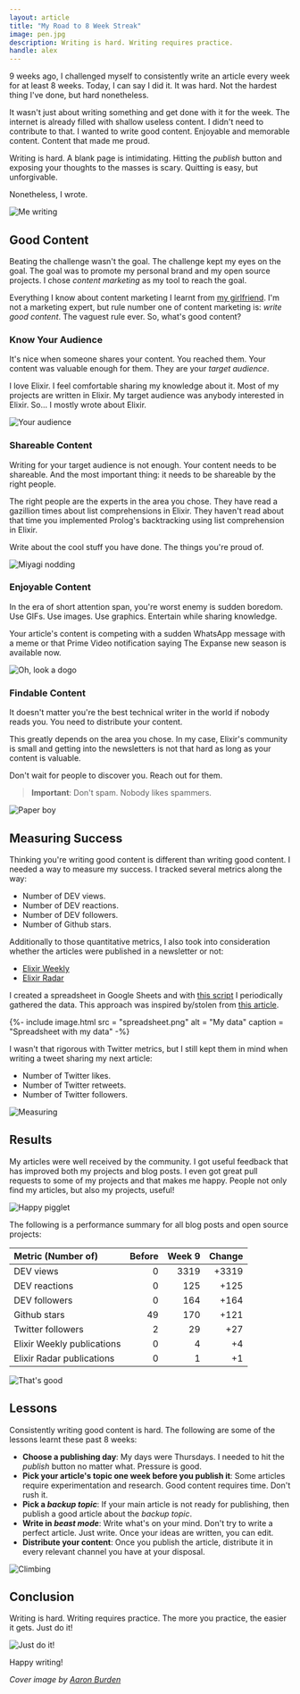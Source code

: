 ```yaml
---
layout: article
title: "My Road to 8 Week Streak"
image: pen.jpg
description: Writing is hard. Writing requires practice.
handle: alex
---
```

9 weeks ago, I challenged myself to consistently write an article every week for at least 8 weeks. Today, I can say I did it. It was hard. Not the hardest thing I've done, but hard nonetheless.

It wasn't just about writing something and get done with it for the week. The internet is already filled with shallow useless content. I didn't need to contribute to that. I wanted to write good content. Enjoyable and memorable content. Content that made me proud.

Writing is hard. A blank page is intimidating. Hitting the _publish_ button and exposing your thoughts to the masses is scary. Quitting is easy, but unforgivable.

Nonetheless, I wrote.

![Me writing](https://media.giphy.com/media/R6xi8dXsRhIjK/giphy.gif)

## Good Content

Beating the challenge wasn't the goal. The challenge kept my eyes on the goal. The goal was to promote my personal brand and my open source projects. I chose _content marketing_ as my tool to reach the goal.

Everything I know about content marketing I learnt from [my girlfriend](https://app.growthmentor.com/marta-olszewska). I'm not a marketing expert, but rule number one of content marketing is: _write good content_. The vaguest rule ever. So, what's good content?

### Know Your Audience

It's nice when someone shares your content. You reached them. Your content was valuable enough for them. They are your _target audience_.

I love Elixir. I feel comfortable sharing my knowledge about it. Most of my projects are written in Elixir. My target audience was anybody interested in Elixir. So... I mostly wrote about Elixir.

![Your audience](https://media.giphy.com/media/3oD3YLLQBxZbBBYSWc/giphy.gif)

### Shareable Content

Writing for your target audience is not enough. Your content needs to be shareable. And the most important thing: it needs to be shareable by the right people.

The right people are the experts in the area you chose. They have read a gazillion times about list comprehensions in Elixir. They haven't read about that time you implemented Prolog's backtracking using list comprehension in Elixir.

Write about the cool stuff you have done. The things you're proud of.

![Miyagi nodding](https://media.giphy.com/media/PudZiAbQDUEik/giphy.gif)

### Enjoyable Content

In the era of short attention span, you're worst enemy is sudden boredom. Use GIFs. Use images. Use graphics. Entertain while sharing knowledge.

Your article's content is competing with a sudden WhatsApp message with a meme or that Prime Video notification saying The Expanse new season is available now.

![Oh, look a dogo](https://media.giphy.com/media/SggILpMXO7Xt6/giphy.gif)

### Findable Content

It doesn't matter you're the best technical writer in the world if nobody reads you. You need to distribute your content.

This greatly depends on the area you chose. In my case, Elixir's community is small and getting into the newsletters is not that hard as long as your content is valuable.

Don't wait for people to discover you. Reach out for them.

> **Important**: Don't spam. Nobody likes spammers.

![Paper boy](https://media.giphy.com/media/3o6ZsVObnL03crv4VG/giphy.gif)

## Measuring Success

Thinking you're writing good content is different than writing good content. I needed a way to measure my success. I tracked several metrics along the way:

- Number of DEV views.
- Number of DEV reactions.
- Number of DEV followers.
- Number of Github stars.

Additionally to those quantitative metrics, I also took into consideration whether the articles were published in a newsletter or not:

- [Elixir Weekly](https://elixirweekly.net/)
- [Elixir Radar](http://plataformatec.com.br/elixir-radar/)

I created a spreadsheet in Google Sheets and with [this script](https://gist.github.com/alexdesousa/a23552ed2995a865895f53a4fd844c6b) I periodically gathered the data. This approach was inspired by/stolen from [this article](https://dev.to/pluralsight/pulling-your-dev-to-stats-into-a-google-sheet-56dh).

{%- include image.html
    src = "spreadsheet.png"
    alt = "My data"
    caption = "Spreadsheet with my data"
-%}


I wasn't that rigorous with Twitter metrics, but I still kept them in mind when writing a tweet sharing my next article:

- Number of Twitter likes.
- Number of Twitter retweets.
- Number of Twitter followers.

![Measuring](https://media.giphy.com/media/6ZnDM7tOjKTRe/giphy.gif)

## Results

My articles were well received by the community. I got useful feedback that has improved both my projects and blog posts. I even got great pull requests to some of my projects and that makes me happy. People not only find my articles, but also my projects, useful!

![Happy pigglet](https://media.giphy.com/media/rdma0nDFZMR32/giphy.gif)

The following is a performance summary for all blog posts and open source projects:

| Metric (Number of)         | Before | Week 9 | Change |
|:---------------------------|-------:|-------:|-------:|
| DEV views                  |      0 |   3319 |  +3319 |
| DEV reactions              |      0 |    125 |   +125 |
| DEV followers              |      0 |    164 |   +164 |
| Github stars               |     49 |    170 |   +121 |
| Twitter followers          |      2 |     29 |    +27 |
| Elixir Weekly publications |      0 |      4 |     +4 |
| Elixir Radar publications  |      0 |      1 |     +1 |

![That's good](https://media.giphy.com/media/RgfGmnVvt8Pfy/giphy.gif)

## Lessons

Consistently writing good content is hard. The following are some of the lessons learnt these past 8 weeks:

- **Choose a publishing day**: My days were Thursdays. I needed to hit the
_publish_ button no matter what. Pressure is good.
- **Pick your article's topic one week before you publish it**: Some articles require experimentation and research. Good content requires time. Don't rush it.
- **Pick a _backup topic_**: If your main article is not ready for publishing, then publish a good article about the _backup topic_.
- **Write in _beast mode_**: Write what's on your mind. Don't try to write a perfect article. Just write. Once your ideas are written, you can edit.
- **Distribute your content**: Once you publish the article, distribute it in every relevant channel you have at your disposal.

![Climbing](https://media.giphy.com/media/I5yH9Aeq0EGCA/giphy.gif)

## Conclusion

Writing is hard. Writing requires practice. The more you practice, the easier it gets. Just do it!

![Just do it!](https://media.giphy.com/media/qDPg6HNz2NfAk/giphy.gif)

Happy writing!

_Cover image by [Aaron Burden](https://unsplash.com/@aaronburden)_
